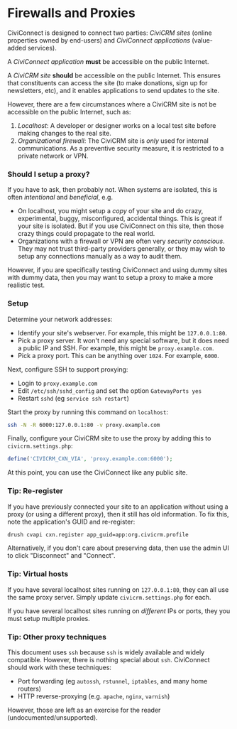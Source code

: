 # Firewalls and Proxies

CiviConnect is designed to connect two parties: *CiviCRM sites* (online properties owned
by end-users) and *CiviConnect applications* (value-added services).

A *CiviConnect application* **must** be accessible on the public Internet.

A *CiviCRM site* **should** be accessible on the public Internet. This ensures that
constituents can access the site (to make donations, sign up for newsletters, etc),
and it enables applications to send updates to the site.

However, there are a few circumstances where a CiviCRM site is not be
accessible on the public Internet, such as:

 1. *Localhost*: A developer or designer works on a local test site before
    making changes to the real site.
 2. *Organizational firewall*: The CiviCRM site is *only* used for internal
    communications. As a preventive security measure, it is restricted to
    a private network or VPN.

### Should I setup a proxy?

If you have to ask, then probably not. When systems are isolated, this is often
*intentional* and *beneficial*, e.g.

 * On localhost, you might setup a *copy* of your site and do crazy, experimental, buggy,
   misconfigured, accidental things. This is great if your site is isolated. But if
   you use CiviConnect on this site, then those crazy things could propagate to the real
   world.
 * Organizations with a firewall or VPN are often very *security conscious*. They
   may not trust third-party providers generally, or they may wish to setup any
   connections manually as a way to audit them.

However, if you are specifically testing CiviConnect and using dummy sites
with dummy data, then you may want to setup a proxy to make a more realistic test.

### Setup

Determine your network addresses:

 * Identify your site's webserver. For example, this might be `127.0.0.1:80`.
 * Pick a proxy server. It won't need any special software, but it does need
   a public IP and SSH. For example, this might be `proxy.example.com`.
 * Pick a proxy port. This can be anything over `1024`. For example, `6000`.

Next, configure SSH to support proxying:

 * Login to `proxy.example.com`
 * Edit `/etc/ssh/sshd_config` and set the option `GatewayPorts yes`
 * Restart `sshd` (eg `service ssh restart`)

Start the proxy by running this command on `localhost`:

```bash
ssh -N -R 6000:127.0.0.1:80 -v proxy.example.com
```

Finally, configure your CiviCRM site to use the proxy by adding this to `civicrm.settings.php`:

```php
define('CIVICRM_CXN_VIA', 'proxy.example.com:6000');
```

At this point, you can use the CiviConnect like any public site.

### Tip: Re-register

If you have previously connected your site to an application without using
a proxy (or using a different proxy), then it still has old information. To
fix this, note the application's GUID and re-register:

```bash
drush cvapi cxn.register app_guid=app:org.civicrm.profile
```

Alternatively, if you don't care about preserving data, then use the admin UI
to click "Disconnect" and "Connect".

### Tip: Virtual hosts

If you have several localhost sites running on `127.0.0.1:80`, they can all use
the same proxy server. Simply update `civicrm.settings.php` for each.

If you have several localhost sites running on *different* IPs or ports, they you
must setup multiple proxies.

### Tip: Other proxy techniques

This document uses `ssh` because `ssh` is widely available
and widely compatible. However, there is nothing special about
`ssh`. CiviConnect should work with these techniques:

 * Port forwarding (eg `autossh`, `rstunnel`, `iptables`, and many home routers)
 * HTTP reverse-proxying (e.g. `apache`, `nginx`, `varnish`)

However, those are left as an exercise for the reader (undocumented/unsupported).